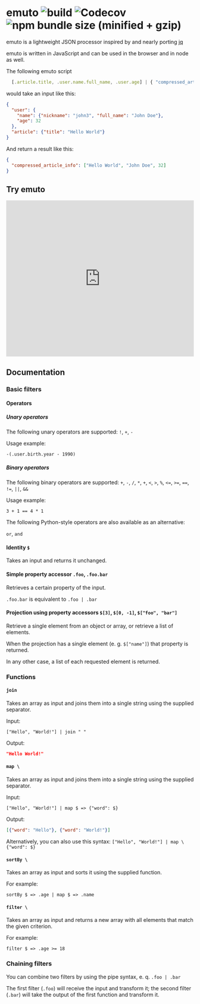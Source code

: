 # emuto ![build](https://img.shields.io/travis/kantord/emuto/master.svg) ![Codecov](https://img.shields.io/codecov/c/github/kantord/emuto/master.svg) ![npm bundle size (minified + gzip)](https://img.shields.io/bundlephobia/minzip/emuto.svg)

emuto is a lightweight JSON processor inspired by and nearly porting [jq](https://stedolan.github.io/jq/)

emuto is written in JavaScript and can be used in the browser and in node as
well.

The following emuto script

```javascript
  [.article.title, .user.name.full_name, .user.age] | { "compressed_article_info": $}
```

would take an input like this:

```json
{
  "user": {
    "name": {"nickname": "john3", "full_name": "John Doe"},
    "age": 32
  },
  "article": {"title": "Hello World"}
}
```

And return a result like this:

```json
{
  "compressed_article_info": ["Hello World", "John Doe", 32]
}
```

## Try emuto

<iframe
    style="width: 100%; height: 30em; border: 0;"
    src="https://kantord.github.io/emuto-demo/">
</iframe>

## Documentation

### Basic filters

#### Operators

##### Unary operators

The following unary operators are supported:
`!`, `+`, `-`

Usage example:

`-(.user.birth.year - 1990)`

##### Binary operators

The following binary operators are supported:
`+`, `-`, `/`, `*`, `+`, `<`, `>`, `%`, `<=`, `>=`, `==`, `!=`, `||`, `&&`

Usage example:

`3 + 1 == 4 * 1`

The following Python-style operators are also available as an alternative:

`or`, `and`

#### Identity `$`

Takes an input and returns it unchanged.

#### Simple property accessor `.foo`, `.foo.bar`

Retrieves a certain property of the input.

`.foo.bar` is equivalent to `.foo | .bar`

#### Projection using property accessors `$[3]`, `$[0, -1]`, `$["foo", "bar"]`

Retrieve a single element from an object or array, or retrieve a list of
elements.

When the projection has a single element (e. g. `$["name"]`) that property is
returned.

In any other case, a list of each requested element is returned.

### Functions

#### `join`

Takes an array as input and joins them into a single string using the supplied
separator.

Input:

```
["Hello", "World!"] | join " "
```

Output:

```json
"Hello World!"
```

#### `map \`

Takes an array as input and joins them into a single string using the supplied
separator.

Input:

```
["Hello", "World!"] | map $ => {"word": $}
```

Output:

```json
[{"word": "Hello"}, {"word": "World!"}]
```

Alternatively, you can also use this syntax: `["Hello", "World!"] | map \ {"word": $}`

#### `sortBy \`

Takes an array as input and sorts it using the supplied function.

For example:

```
sortBy $ => .age | map $ => .name
```

#### `filter \`

Takes an array as input and returns a new array with all elements that match
the given criterion.

For example:

```
filter $ => .age >= 18
```

### Chaining filters

You can combine two filters by using the pipe syntax, e. q. `.foo | .bar`

The first filter (`.foo`) will receive the input and transform it; the second
filter (`.bar`) will take the output of the first function and transform it.
